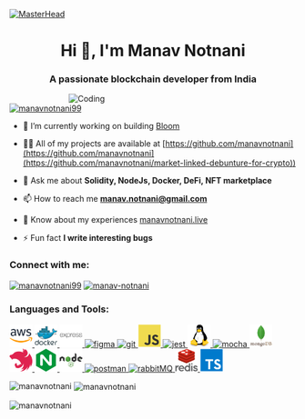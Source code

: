 [![MasterHead](https://walton.uark.edu/enterprise/images/blockchain-banner2.gif)](https://manavnotnani.live)
<h1 align="center">Hi 👋, I'm Manav Notnani</h1>
<h3 align="center">A passionate blockchain developer from India </h3>
<img align="right" alt="Coding" width="400" src="https://dresma.ai/wp-content/uploads/2022/01/mern-stack-developer.gif">



<p align="left"> <a href="https://twitter.com/manavnotnani99" target="blank"><img src="https://img.shields.io/twitter/follow/manavnotnani99?logo=twitter&style=for-the-badge" alt="manavnotnani99" /></a> </p>

- 🔭 I’m currently working on building [Bloom](https://bloom.social/)

- 👨‍💻 All of my projects are available at [https://github.com/manavnotnani](https://github.com/manavnotnani](https://github.com/manavnotnani/market-linked-debunture-for-crypto))

- 💬 Ask me about **Solidity, NodeJs, Docker, DeFi, NFT marketplace**

- 📫 How to reach me **manav.notnani@gmail.com**

- 📄 Know about my experiences [manavnotnani.live](manavnotnani.live)

- ⚡ Fun fact **I write interesting bugs**

<h3 align="left">Connect with me:</h3>
<p align="left">
<a href="https://twitter.com/manavnotnani99" target="blank"><img align="center" src="https://raw.githubusercontent.com/rahuldkjain/github-profile-readme-generator/master/src/images/icons/Social/twitter.svg" alt="manavnotnani99" height="30" width="40" /></a>
<a href="https://linkedin.com/in/manav-notnani" target="blank"><img align="center" src="https://raw.githubusercontent.com/rahuldkjain/github-profile-readme-generator/master/src/images/icons/Social/linked-in-alt.svg" alt="manav-notnani" height="30" width="40" /></a>
</p>

<h3 align="left">Languages and Tools:</h3>
<p align="left"> <a href="https://aws.amazon.com" target="_blank" rel="noreferrer"> <img src="https://raw.githubusercontent.com/devicons/devicon/master/icons/amazonwebservices/amazonwebservices-original-wordmark.svg" alt="aws" width="40" height="40"/> </a> <a href="https://www.docker.com/" target="_blank" rel="noreferrer"> <img src="https://raw.githubusercontent.com/devicons/devicon/master/icons/docker/docker-original-wordmark.svg" alt="docker" width="40" height="40"/> </a> <a href="https://expressjs.com" target="_blank" rel="noreferrer"> <img src="https://raw.githubusercontent.com/devicons/devicon/master/icons/express/express-original-wordmark.svg" alt="express" width="40" height="40"/> </a> <a href="https://www.figma.com/" target="_blank" rel="noreferrer"> <img src="https://www.vectorlogo.zone/logos/figma/figma-icon.svg" alt="figma" width="40" height="40"/> </a> <a href="https://git-scm.com/" target="_blank" rel="noreferrer"> <img src="https://www.vectorlogo.zone/logos/git-scm/git-scm-icon.svg" alt="git" width="40" height="40"/> </a> <a href="https://developer.mozilla.org/en-US/docs/Web/JavaScript" target="_blank" rel="noreferrer"> <img src="https://raw.githubusercontent.com/devicons/devicon/master/icons/javascript/javascript-original.svg" alt="javascript" width="40" height="40"/> </a> <a href="https://jestjs.io" target="_blank" rel="noreferrer"> <img src="https://www.vectorlogo.zone/logos/jestjsio/jestjsio-icon.svg" alt="jest" width="40" height="40"/> </a> <a href="https://www.linux.org/" target="_blank" rel="noreferrer"> <img src="https://raw.githubusercontent.com/devicons/devicon/master/icons/linux/linux-original.svg" alt="linux" width="40" height="40"/> </a> <a href="https://mochajs.org" target="_blank" rel="noreferrer"> <img src="https://www.vectorlogo.zone/logos/mochajs/mochajs-icon.svg" alt="mocha" width="40" height="40"/> </a> <a href="https://www.mongodb.com/" target="_blank" rel="noreferrer"> <img src="https://raw.githubusercontent.com/devicons/devicon/master/icons/mongodb/mongodb-original-wordmark.svg" alt="mongodb" width="40" height="40"/> </a> <a href="https://nestjs.com/" target="_blank" rel="noreferrer"> <img src="https://raw.githubusercontent.com/devicons/devicon/master/icons/nestjs/nestjs-plain.svg" alt="nestjs" width="40" height="40"/> </a> <a href="https://www.nginx.com" target="_blank" rel="noreferrer"> <img src="https://raw.githubusercontent.com/devicons/devicon/master/icons/nginx/nginx-original.svg" alt="nginx" width="40" height="40"/> </a> <a href="https://nodejs.org" target="_blank" rel="noreferrer"> <img src="https://raw.githubusercontent.com/devicons/devicon/master/icons/nodejs/nodejs-original-wordmark.svg" alt="nodejs" width="40" height="40"/> </a> <a href="https://postman.com" target="_blank" rel="noreferrer"> <img src="https://www.vectorlogo.zone/logos/getpostman/getpostman-icon.svg" alt="postman" width="40" height="40"/> </a> <a href="https://www.rabbitmq.com" target="_blank" rel="noreferrer"> <img src="https://www.vectorlogo.zone/logos/rabbitmq/rabbitmq-icon.svg" alt="rabbitMQ" width="40" height="40"/> </a> <a href="https://redis.io" target="_blank" rel="noreferrer"> <img src="https://raw.githubusercontent.com/devicons/devicon/master/icons/redis/redis-original-wordmark.svg" alt="redis" width="40" height="40"/> </a> <a href="https://www.typescriptlang.org/" target="_blank" rel="noreferrer"> <img src="https://raw.githubusercontent.com/devicons/devicon/master/icons/typescript/typescript-original.svg" alt="typescript" width="40" height="40"/> </a> </p>

<p><img align="left" src="https://github-readme-stats.vercel.app/api/top-langs?username=manavnotnani&show_icons=true&locale=en&layout=compact" alt="manavnotnani" /></p>

<p>&nbsp;<img align="center" src="https://github-readme-stats.vercel.app/api?username=manavnotnani&show_icons=true&locale=en" alt="manavnotnani" /></p>

<p><img align="center" src="https://github-readme-streak-stats.herokuapp.com/?user=manavnotnani&" alt="manavnotnani" /></p>
